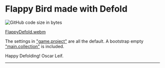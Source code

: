 # Flappy Bird made with Defold

![GitHub code size in bytes](https://img.shields.io/github/languages/code-size/OscarLeif/FlappyBird-Defold?style=plastic)

[FlappyDefold.webm](FlappyDefold.webm)

The settings in ["game.project"](defold://open?path=/game.project) are all the default. A bootstrap empty ["main.collection"](defold://open?path=/main/main.collection) is included.

Happy Defolding!
Oscar Leif.

---
